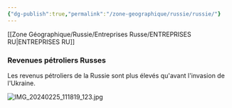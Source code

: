 ```yaml
---
{"dg-publish":true,"permalink":"/zone-geographique/russie/russie/"}
---
```



[[Zone Géographique/Russie/Entreprises Russe/ENTREPRISES RU\|ENTREPRISES RU]]

### Revenues pétroliers Russes 

Les revenus pétroliers de la Russie sont plus élevés qu'avant l'invasion de l'Ukraine.

![IMG_20240225_111819_123.jpg](/img/user/IMG_20240225_111819_123.jpg)